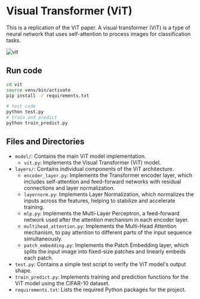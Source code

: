 # Visual Transformer (ViT)

This is a replication of the ViT paper. A visual transformer (ViT) is a type of neural network that uses self-attention to process images for classification tasks.

![vit](https://velog.velcdn.com/images/uvictoli/post/9a900600-956e-4254-bd95-6239316b317a/image.png)

## Run code

```bash
cd vit
source venv/bin/activate
pip install -r requirements.txt
```

```bash
# test code
python test.py
# train and predict
python train_predict.py
```

## Files and Directories

- `model/`: Contains the main ViT model implementation.
  - `vit.py`: Implements the Visual Transformer (ViT) model.
- `layers/`: Contains individual components of the ViT architecture.
  - `encoder_layer.py`: Implements the Transformer encoder layer, which includes self-attention and feed-forward networks with residual connections and layer normalization.
  - `layernorm.py`: Implements Layer Normalization, which normalizes the inputs across the features, helping to stabilize and accelerate training.
  - `mlp.py`: Implements the Multi-Layer Perceptron, a feed-forward network used after the attention mechanism in each encoder layer.
  - `multihead_attention.py`: Implements the Multi-Head Attention mechanism, to pay attention to different parts of the input sequence simultaneously.
  - `patch_embedding.py`: Implements the Patch Embedding layer, which splits the input image into fixed-size patches and linearly embeds each patch.
- `test.py`: Contains a simple test script to verify the ViT model's output shape.
- `train_predict.py`: Implements training and prediction functions for the ViT model using the CIFAR-10 dataset.
- `requirements.txt`: Lists the required Python packages for the project.